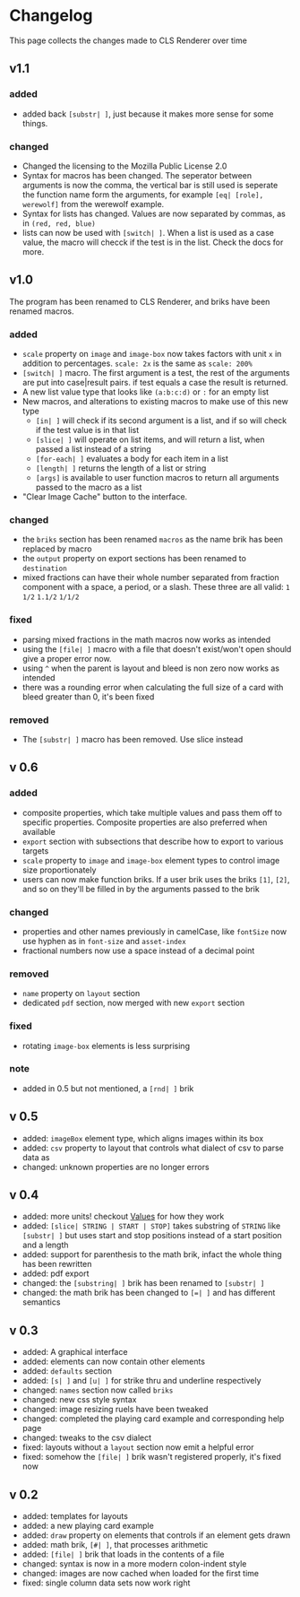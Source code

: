 # Changelog
This page collects the changes made to CLS Renderer over time

## v1.1

### added
 - added back `[substr| ]`, just because it makes more sense for some things.

### changed
 - Changed the licensing to the Mozilla Public License 2.0
 - Syntax for macros has been changed. The seperator between arguments is now the comma, the vertical bar is still used is seperate the function name form the arguments, for example `[eq| [role], werewolf]` from the werewolf example.
 - Syntax for lists has changed. Values are now separated by commas, as in `(red, red, blue)`
 - lists can now be used with `[switch| ]`. When a list is used as a case value, the macro will checck if the test is in the list. Check the docs for more.

## v1.0
The program has been renamed to CLS Renderer, and briks have been renamed macros.

### added
 - `scale` property on `image` and `image-box` now takes factors with unit `x` in addition to percentages. `scale: 2x` is the same as `scale: 200%`
 - `[switch| ]` macro. The first argument is a test, the rest of the arguments are put into case|result pairs. if test equals a case the result is returned.
 - A new list value type that looks like `(a:b:c:d)` or `:` for an empty list
 - New macros, and alterations to existing macros to make use of this new type
     - `[in| ]` will check if its second argument is a list, and if so will check if the test value is in that list
     - `[slice| ]` will operate on list items, and will return a list, when passed a list instead of a string
     - `[for-each| ]` evaluates a body for each item in a list
     - `[length| ]` returns the length of a list or string
     - `[args]` is available to user function macros to return all arguments passed to the macro as a list
 - "Clear Image Cache" button to the interface.
### changed
 - the `briks` section has been renamed `macros` as the name brik has been replaced by macro
 - the `output` property on export sections has been renamed to `destination`
 - mixed fractions can have their whole number separated from fraction component with a space, a period, or a slash. These three are all valid: `1 1/2` `1.1/2` `1/1/2`
### fixed
 - parsing mixed fractions in the math macros now works as intended
 - using the `[file| ]` macro with a file that doesn't exist/won't open should give a proper error now.
 - using `^` when the parent is layout and bleed is non zero now works as intended
 - there was a rounding error when calculating the full size of a card with bleed greater than 0, it's been fixed

### removed
 - The `[substr| ]` macro has been removed. Use slice instead

## v 0.6
### added
 - composite properties, which take multiple values and pass them off to specific properties. Composite properties are also preferred when available
 - `export` section with subsections that describe how to export to various targets
 - `scale` property to `image` and `image-box` element types to control image size proportionately
 - users can now make function briks. If a user brik uses the briks `[1]`, `[2]`, and so on they'll be filled in by the arguments passed to the brik
### changed
 - properties and other names previously in camelCase, like `fontSize` now use hyphen as in `font-size` and `asset-index`
 - fractional numbers now use a space instead of a decimal point
### removed
 - `name` property on `layout` section
 - dedicated `pdf` section, now merged with new `export` section
### fixed
 - rotating `image-box` elements is less surprising

### note
 - added in 0.5 but not mentioned, a `[rnd| ]` brik


## v 0.5
 - added: `imageBox` element type, which aligns images within its box
 - added: `csv` property to layout that controls what dialect of csv to parse data as
 - changed: unknown properties are no longer errors

## v 0.4
 - added: more units! checkout [Values](../Values/) for how they work
 - added: `[slice| STRING | START | STOP]` takes substring of `STRING` like `[substr| ]` but uses start and stop positions instead of a start position and a length
 - added: support for parenthesis to the math brik, infact the whole thing has been rewritten
 - added: pdf export
 - changed: the `[substring| ]` brik has been renamed to `[substr| ]`
 - changed: the math brik has been changed to `[=| ]` and has different semantics

## v 0.3
 - added: A graphical interface
 - added: elements can now contain other elements
 - added: `defaults` section
 - added: `[s| ]` and `[u| ]` for strike thru and underline respectively
 - changed: `names` section now called `briks`
 - changed: new css style syntax
 - changed: image resizing ruels have been tweaked
 - changed: completed the playing card example and corresponding help page
 - changed: tweaks to the csv dialect
 - fixed: layouts without a `layout` section now emit a helpful error
 - fixed: somehow the `[file| ]` brik wasn't registered properly, it's fixed now

## v 0.2
 - added: templates for layouts
 - added: a new playing card example
 - added: `draw` property on elements that controls if an element gets drawn
 - added: math brik, `[#| ]`, that processes arithmetic
 - added: `[file| ]` brik that loads in the contents of a file
 - changed: syntax is now in a more modern colon-indent style
 - changed: images are now cached when loaded for the first time
 - fixed: single column data sets now work right